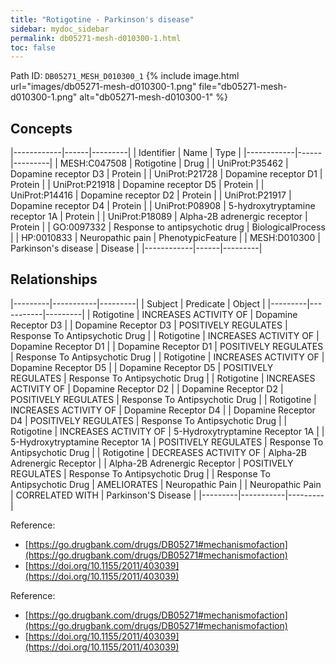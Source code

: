 ```yaml
---
title: "Rotigotine - Parkinson's disease"
sidebar: mydoc_sidebar
permalink: db05271-mesh-d010300-1.html
toc: false 
---
```



Path ID: `DB05271_MESH_D010300_1`
{% include image.html url="images/db05271-mesh-d010300-1.png" file="db05271-mesh-d010300-1.png" alt="db05271-mesh-d010300-1" %}

## Concepts

|------------|------|---------|
| Identifier | Name | Type    |
|------------|------|---------|
| MESH:C047508 | Rotigotine | Drug |
| UniProt:P35462 | Dopamine receptor D3 | Protein |
| UniProt:P21728 | Dopamine receptor D1 | Protein |
| UniProt:P21918 | Dopamine receptor D5 | Protein |
| UniProt:P14416 | Dopamine receptor D2 | Protein |
| UniProt:P21917 | Dopamine receptor D4 | Protein |
| UniProt:P08908 | 5-hydroxytryptamine receptor 1A | Protein |
| UniProt:P18089 | Alpha-2B adrenergic receptor | Protein |
| GO:0097332 | Response to antipsychotic drug | BiologicalProcess |
| HP:0010833 | Neuropathic pain | PhenotypicFeature |
| MESH:D010300 | Parkinson's disease | Disease |
|------------|------|---------|

## Relationships

|---------|-----------|---------|
| Subject | Predicate | Object  |
|---------|-----------|---------|
| Rotigotine | INCREASES ACTIVITY OF | Dopamine Receptor D3 |
| Dopamine Receptor D3 | POSITIVELY REGULATES | Response To Antipsychotic Drug |
| Rotigotine | INCREASES ACTIVITY OF | Dopamine Receptor D1 |
| Dopamine Receptor D1 | POSITIVELY REGULATES | Response To Antipsychotic Drug |
| Rotigotine | INCREASES ACTIVITY OF | Dopamine Receptor D5 |
| Dopamine Receptor D5 | POSITIVELY REGULATES | Response To Antipsychotic Drug |
| Rotigotine | INCREASES ACTIVITY OF | Dopamine Receptor D2 |
| Dopamine Receptor D2 | POSITIVELY REGULATES | Response To Antipsychotic Drug |
| Rotigotine | INCREASES ACTIVITY OF | Dopamine Receptor D4 |
| Dopamine Receptor D4 | POSITIVELY REGULATES | Response To Antipsychotic Drug |
| Rotigotine | INCREASES ACTIVITY OF | 5-Hydroxytryptamine Receptor 1A |
| 5-Hydroxytryptamine Receptor 1A | POSITIVELY REGULATES | Response To Antipsychotic Drug |
| Rotigotine | DECREASES ACTIVITY OF | Alpha-2B Adrenergic Receptor |
| Alpha-2B Adrenergic Receptor | POSITIVELY REGULATES | Response To Antipsychotic Drug |
| Response To Antipsychotic Drug | AMELIORATES | Neuropathic Pain |
| Neuropathic Pain | CORRELATED WITH | Parkinson'S Disease |
|---------|-----------|---------|

Reference: 
  - [https://go.drugbank.com/drugs/DB05271#mechanismofaction](https://go.drugbank.com/drugs/DB05271#mechanismofaction)
  - [https://doi.org/10.1155/2011/403039](https://doi.org/10.1155/2011/403039)

Reference: 
  - [https://go.drugbank.com/drugs/DB05271#mechanismofaction](https://go.drugbank.com/drugs/DB05271#mechanismofaction)
  - [https://doi.org/10.1155/2011/403039](https://doi.org/10.1155/2011/403039)
